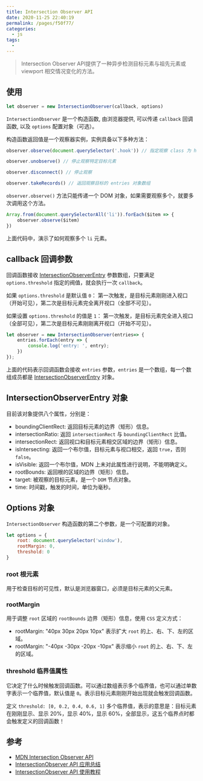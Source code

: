 ```yaml
---
title: Intersection Observer API
date: 2020-11-25 22:40:19
permalink: /pages/f50f77/
categories:
  - js
tags:
  -
---
```


> Intersection Observer API提供了一种异步检测目标元素与祖先元素或 viewport 相交情况变化的方法。

## 使用

```javascript
let observer = new IntersectionObserver(callback, options)
```
`IntersectionObserver` 是一个构造函数, 由浏览器提供, 可以传递 `callback` 回调函数, 以及 `options` 配置对象（可选）。

构造函数返回值是一个观察器实例，实例具备以下多种方法：

```javascript
observer.observe(document.querySelector('.hook')) // 指定观察 class 为 hook DOM 节点

observer.unobserve() // 停止观察特定目标元素

observer.disconnect() // 停止观察

observer.takeRecords() // 返回观察目标的 entries 对象数组
```

`observer.observe()` 方法只能传递一个 DOM 对象，如果需要观察多个，就要多次调用这个方法。

```javascript
Array.from(document.querySelectorAll('li')).forEach($item => {
    observer.observe($item)
})
```

上面代码中，演示了如何观察多个 `li` 元素。


## callback 回调参数

回调函数接收 [IntersectionObserverEntry](https://developer.mozilla.org/zh-CN/docs/Web/API/IntersectionObserverEntry) 参数数组，只要满足 `options.threshold` 指定的阀值，就会执行一次 `callback`。


如果 `options.threshold` 是默认值 `0`：
第一次触发，是目标元素刚刚进入视口（开始可见），第二次是目标元素完全离开视口（全部不可见）。

如果设置 `options.threshold` 的值是 `1`：
第一次触发，是目标元素完全进入视口（全部可见），第二次是目标元素刚刚离开视口（开始不可见）。

```javascript
let observer = new IntersectionObserver(entries=> {
    entries.forEach(entry => {
        console.log('entry: ', entry);
    })
});
```

上面的代码表示回调函数会接收 `entries` 参数，`entries` 是一个数组，每一个数组成员都是 [IntersectionObserverEntry](https://developer.mozilla.org/zh-CN/docs/Web/API/IntersectionObserverEntry) 对象。

## IntersectionObserverEntry 对象

目前该对象提供八个属性，分别是：

- boundingClientRect: 返回目标元素的边界（矩形）信息。
- intersectionRatio: 返回 `intersectionRect` 与 `boundingClientRect` 比值。
- intersectionRect: 返回视口和目标元素相交区域的边界（矩形）信息。
- isIntersecting: 返回一个布尔值，目标元素与视口相交，返回 `true`，否则 `false`。
- isVisible: 返回一个布尔值，MDN 上未对此属性进行说明，不能明确定义。
- rootBounds: 返回根的区域的边界（矩形）信息。
- target: 被观察的目标元素，是一个 `DOM` 节点对象。
- time: 时间戳，触发的时间，单位为毫秒。

## Options 对象

`IntersectionObserver` 构造函数的第二个参数，是一个可配置的对象。

```javascript
let options = {
    root: document.querySelector('window'),
    rootMargin: 0,
    threshold: 0
}
```

### root 根元素
用于检查目标的可见性，默认是浏览器窗口，必须是目标元素的父元素。

### rootMargin
用于调整 `root` 区域的 `rootBounds` 边界（矩形）信息，使用 `CSS` 定义方式：
- rootMargin: "40px 30px 20px 10px" 表示扩大 `root` 的上、右、下、左的区域。
- rootMargin: "-40px -30px -20px -10px" 表示缩小 `root` 的上、右、下、左的区域。

### threshold 临界值属性

它决定了什么时候触发回调函数。可以通过数组表示多个临界值，也可以通过单数字表示一个临界值，默认值是 `0`。表示目标元素刚刚开始出现就会触发回调函数。

定义 `threshold: [0, 0.2, 0.4, 0.6, 1]` 多个临界值，表示的意思是：目标元素在刚刚显示、显示 20%，显示 40%，显示 60%，全部显示，这五个临界点时都会触发定义的回调函数！











## 参考
- [MDN Intersection Observer API](https://developer.mozilla.org/zh-CN/docs/Web/API/Intersection_Observer_API)
- [IntersectionObserver API 应用总结](https://juejin.cn/post/6844904121833619469)
- [IntersectionObserver API 使用教程](https://www.ruanyifeng.com/blog/2016/11/intersectionobserver_api.html)

